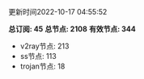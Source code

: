 更新时间2022-10-17 04:55:52

**总订阅: 45**
**总节点: 2108**
**有效节点: 344**
- v2ray节点: 213
- ss节点: 113
- trojan节点: 18
